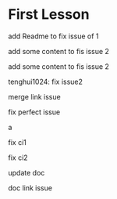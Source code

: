 # First Lesson

add Readme to fix issue of 1

add some content to fis issue 2

add some content to fis issue 2

tenghui1024: fix issue2

merge link issue

fix perfect issue

a

fix ci1

fix ci2

update doc

doc link issue